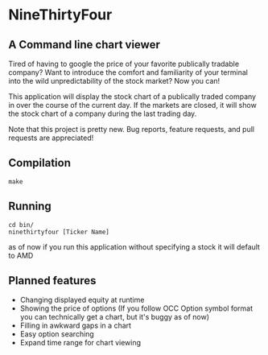 # NineThirtyFour
## A Command line chart viewer
Tired of having to google the price of your favorite publically tradable company? Want to introduce the comfort and familiarity of your terminal into the wild unpredictability of the stock market? Now you can!

This application will display the stock chart of a publically traded company in over the course of the current day. If the markets are closed, it will show the stock chart of a company during the last trading day.

Note that this project is pretty new. Bug reports, feature requests, and pull requests are appreciated!

## Compilation
```
make
```

## Running
```
cd bin/
ninethirtyfour [Ticker Name]
```

as of now if you run this application without specifying a stock it will default to AMD

## Planned features 
- Changing displayed equity at runtime
- Showing the price of options (If you follow OCC Option symbol format you can technically get a chart, but it's buggy as of now)
- Filling in awkward gaps in a chart
- Easy option searching 
- Expand time range for chart viewing